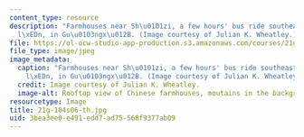 ```yaml
---
content_type: resource
description: "Farmhouses near Sh\u0101zi, a few hours' bus ride southeast of Gu\xEC\
  l\xEDn, in Gu\u0103ngx\u012B. (Image courtesy of Julian K. Wheatley.)"
file: https://ol-ocw-studio-app-production.s3.amazonaws.com/courses/21g-104-chinese-iv-regular-spring-2006/3bea3ee0e491edd7ad75568f9377ab09_21g-104s06-th.jpg
file_type: image/jpeg
image_metadata:
  caption: "Farmhouses near Sh\u0101zi, a few hours' bus ride southeast of Gu\xEC\
    l\xEDn, in Gu\u0103ngx\u012B. (Image courtesy of Julian K. Wheatley.)"
  credit: Image courtesy of Julian K. Wheatley.
  image-alt: Rooftop view of Chinese farmhouses, moutains in the background.
resourcetype: Image
title: 21g-104s06-th.jpg
uid: 3bea3ee0-e491-edd7-ad75-568f9377ab09
---
```

